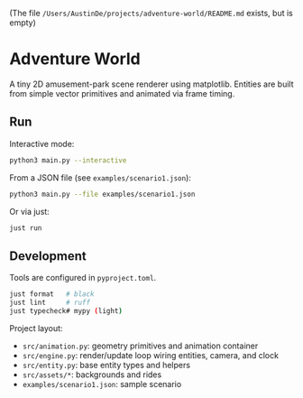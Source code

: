  (The file `/Users/AustinDe/projects/adventure-world/README.md` exists, but is empty)
# Adventure World

A tiny 2D amusement-park scene renderer using matplotlib. Entities are built from simple vector primitives and animated via frame timing.

## Run

Interactive mode:

```bash
python3 main.py --interactive
```

From a JSON file (see `examples/scenario1.json`):

```bash
python3 main.py --file examples/scenario1.json
```

Or via just:

```bash
just run
```

## Development

Tools are configured in `pyproject.toml`.

```bash
just format   # black
just lint     # ruff
just typecheck# mypy (light)
```

Project layout:

- `src/animation.py`: geometry primitives and animation container
- `src/engine.py`: render/update loop wiring entities, camera, and clock
- `src/entity.py`: base entity types and helpers
- `src/assets/*`: backgrounds and rides
- `examples/scenario1.json`: sample scenario

